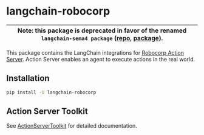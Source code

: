 # langchain-robocorp

| Note: this package is deprecated in favor of the renamed `langchain-sema4 package` ([repo](https://github.com/langchain-ai/langchain-sema4), [package](https://pypi.org/project/langchain-sema4/)). |
|-|

This package contains the LangChain integrations for [Robocorp Action Server](https://github.com/robocorp/robocorp).
Action Server enables an agent to execute actions in the real world. 

## Installation

```bash
pip install -U langchain-robocorp
```

## Action Server Toolkit

See [ActionServerToolkit](https://python.langchain.com/docs/integrations/toolkits/robocorp) for detailed documentation.
